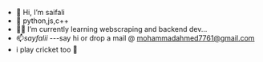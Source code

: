 - 👋 Hi, I’m saifali
- :lips: python,js,c++ 
- :man_technologist: I’m currently learning webscraping and backend dev...
- 📫_sayfalii_ ---say hi or drop a mail @ mohammadahmed7761@gmail.com
- i play cricket too 🥎

<!---
saifalid23/saifalid23 is a ✨ special ✨ repository because its `README.md` (this file) appears on your GitHub profile.
You can click the Preview link to take a look at your changes.
--->
